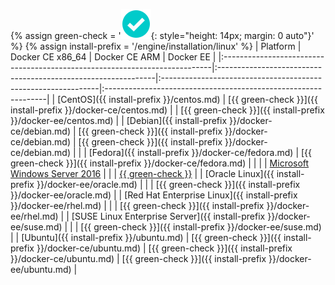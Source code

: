 {% assign green-check = '![yes](/engine/installation/images/green-check.svg){: style="height: 14px; margin: 0 auto"}' %}
{% assign install-prefix = '/engine/installation/linux' %}
| Platform                                                                   | Docker CE x86_64                                              | Docker CE ARM                                                 | Docker EE                                                      |
|:---------------------------------------------------------------------------|:--------------------------------------------------------------|:--------------------------------------------------------------|:---------------------------------------------------------------|
| [CentOS]({{ install-prefix }}/centos.md)                                   | [{{ green-check }}]({{ install-prefix }}/docker-ce/centos.md) |                                                               | [{{ green-check }}]({{ install-prefix }}/docker-ee/centos.md)  |
| [Debian]({{ install-prefix }}/docker-ce/debian.md)                         | [{{ green-check }}]({{ install-prefix }}/docker-ce/debian.md) | [{{ green-check }}]({{ install-prefix }}/docker-ce/debian.md) |                                                                |
| [Fedora]({{ install-prefix }}/docker-ce/fedora.md)                         | [{{ green-check }}]({{ install-prefix }}/docker-ce/fedora.md) |                                                               |                                                                |
| [Microsoft Windows Server 2016](/engine/installation/windows/docker-ee.md) |                                                               |                                                               | [{{ green-check }}](/engine/installation/windows/docker-ee.md) |
| [Oracle Linux]({{ install-prefix }}/docker-ee/oracle.md)                   |                                                               |                                                               | [{{ green-check }}]({{ install-prefix }}/docker-ee/oracle.md)  |
| [Red Hat Enterprise Linux]({{ install-prefix }}/docker-ee/rhel.md)         |                                                               |                                                               | [{{ green-check }}]({{ install-prefix }}/docker-ee/rhel.md)    |
| [SUSE Linux Enterprise Server]({{ install-prefix }}/docker-ee/suse.md)     |                                                               |                                                               | [{{ green-check }}]({{ install-prefix }}/docker-ee/suse.md)    |
| [Ubuntu]({{ install-prefix }}/ubuntu.md)                                   | [{{ green-check }}]({{ install-prefix }}/docker-ce/ubuntu.md) | [{{ green-check }}]({{ install-prefix }}/docker-ce/ubuntu.md) | [{{ green-check }}]({{ install-prefix }}/docker-ee/ubuntu.md)  |
